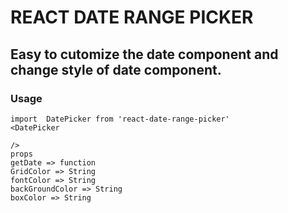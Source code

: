 # REACT DATE RANGE PICKER
## Easy to cutomize the date component and change style of date component.

### Usage
```
import  DatePicker from 'react-date-range-picker'
<DatePicker
  
/>
props
getDate => function
GridColor => String
fontColor => String
backGroundColor => String
boxColor => String

```